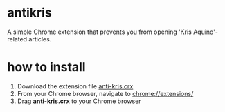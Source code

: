 antikris
========

A simple Chrome extension that prevents you from opening 'Kris Aquino'-related articles.


how to install
==============

1. Download the extension file [anti-kris.crx](https://github.com/kimerran/antikris/blob/master/extension/anti-kris.crx)
1. From your Chrome browser, navigate to [chrome://extensions/](chrome://extensions/)
2. Drag **anti-kris.crx** to your Chrome browser
